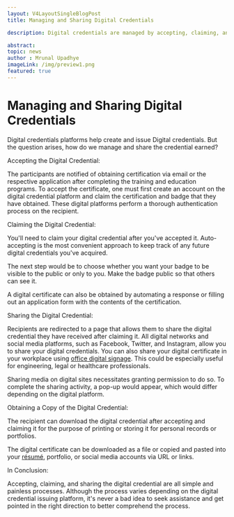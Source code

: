 ```yaml
---
layout: V4LayoutSingleBlogPost
title: Managing and Sharing Digital Credentials 

description: Digital credentials are managed by accepting, claiming, and sharing them through digital platforms for easy verification and recognition.

abstract: 
topic: news
author : Mrunal Upadhye
imageLink: /img/preview1.png
featured: true
---
```


# Managing and Sharing Digital Credentials
Digital credentials platforms help create and issue Digital credentials. But the question arises, how do we manage and share the credential earned?

Accepting the Digital Credential:

The participants are notified of obtaining certification via email or the respective application after completing the training and education programs. To accept the certificate, one must first create an account on the digital credential platform and claim the certification and badge that they have obtained. These digital platforms perform a thorough authentication process on the recipient.

Claiming the Digital Credential:

You'll need to claim your digital credential after you've accepted it. Auto-accepting is the most convenient approach to keep track of any future digital credentials you've acquired. 

The next step would be to choose whether you want your badge to be visible to the public or only to you. Make the badge public so that others can see it.

A digital certificate can also be obtained by automating a response or filling out an application form with the contents of the certification.

Sharing the Digital Credential:

Recipients are redirected to a page that allows them to share the digital credential they have received after claiming it. All digital networks and social media platforms, such as Facebook, Twitter, and Instagram, allow you to share your digital credentials. You can also share your digital certificate in your workplace using [office digital signage](https://screencloud.com/office). This could be especially useful for engineering, legal or healthcare professionals.

Sharing media on digital sites necessitates granting permission to do so. To complete the sharing activity, a pop-up would appear, which would differ depending on the digital platform.

Obtaining a Copy of the Digital Credential:

The recipient can download the digital credential after accepting and claiming it for the purpose of printing or storing it for personal records or portfolios.

The digital certificate can be downloaded as a file or copied and pasted into your [résumé](https://www.toptal.com/techresume), portfolio, or social media accounts via URL or links.

In Conclusion:

Accepting, claiming, and sharing the digital credential are all simple and painless processes. Although the process varies depending on the digital credential issuing platform, it's never a bad idea to seek assistance and get pointed in the right direction to better comprehend the process.




